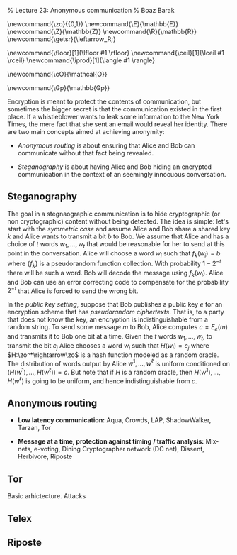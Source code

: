% Lecture 23: Anonymous communication
% Boaz Barak

<!--- ~ MathDefs   --->

\newcommand{\zo}{\{0,1\}}
\newcommand{\E}{\mathbb{E}}
\newcommand{\Z}{\mathbb{Z}}
\newcommand{\R}{\mathbb{R}}
\newcommand{\getsr}{\leftarrow_R\;}

\newcommand{\floor}[1]{\lfloor #1 \rfloor}
\newcommand{\ceil}[1]{\lceil #1 \rceil}
\newcommand{\iprod}[1]{\langle #1 \rangle}

\newcommand{\cO}{\mathcal{O}}

\newcommand{\Gp}{\mathbb{Gp}}
<!--- ~  --->

Encryption is meant to protect the contents of communication, but sometimes the bigger secret is that the communication existed in the first place.
If a whistleblower wants to leak some information to the New York Times, the mere fact that she sent an email would reveal her identity.
There are two main concepts aimed at achieving anonymity:

* _Anonymous routing_ is about ensuring that Alice and  Bob can communicate without that fact being revealed.

* _Steganography_ is about having Alice and Bob hiding an encrypted communication in the context of an seemingly innocuous conversation.

## Steganography

The goal in a stegnaographic communication is to hide cryptographic (or non cryptographic) content without being detected.
The idea is simple: let's start with the _symmetric case_ and assume Alice and Bob share a shared key $k$ and Alice wants to transmit a bit $b$ to Bob.
We assume that Alice and has a choice of $t$ words $w_1,\ldots,w_t$ that would be reasonable for her to send at this point in the conversation.
Alice will choose a word $w_i$ such that $f_k(w_i)=b$ where $\{ f_k \}$ is a pseudorandom function collection.
With probability $1-2^{-t}$ there will be such a word.
Bob will decode the message using $f_k(w_i)$.
Alice and Bob can use an error correcting code to compensate for the probability $2^{-t}$ that Alice is forced to send the wrong bit.

In the _public key setting_, suppose that Bob publishes a public key $e$ for an encryption scheme that has _pseudorandom ciphertexts_.
That is, to a party that does not know the key, an encryption is indistinguishable from a random string.
To send some message $m$ to Bob, Alice computes $c = E_e(m)$ and transmits it to Bob one bit at a time.
Given the $t$ words $w_1,\ldots,w_t$, to transmit the bit $c_j$ Alice chooses a word $w_i$ such that $H(w_i)=c_j$ where $H:\zo^*\rightarrow\zo$ is a hash function modeled as a random oracle.
The distribution of words output by Alice $w^1,\ldots,w^\ell$ is uniform conditioned on $(H(w^1),\ldots,H(w^\ell))=c$.
But note that if $H$ is a random oracle, then $H(w^1),\ldots,H(w^\ell)$ is going to be uniform, and hence indistinguishable from $c$.



## Anonymous routing

* **Low latency communication:** Aqua, Crowds, LAP, ShadowWalker, Tarzan, Tor

* **Message at a time, protection against timing / traffic analysis:**  Mix-nets, e-voting,  Dining Cryptographer network (DC net), Dissent, Herbivore, Riposte

## Tor

Basic arhictecture. Attacks

## Telex

## Riposte
